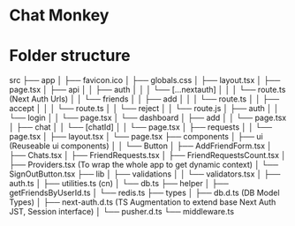# Chat Monkey

# Folder structure

src
├── app
│   ├── favicon.ico
│   ├── globals.css
│   ├── layout.tsx
│   ├── page.tsx
│   ├── api
│   │   ├── auth
│   │   │   └── [...nextauth]
│   │   │       └── route.ts (Next Auth Urls)
│   │   └── friends
│   │       ├── add
│   │       │   └── route.ts
│   │       ├── accept
│   │       │   └── route.ts
│   │       └── reject
│   │           └── route.js
│   ├── auth
│   │   └── login
│   │       └── page.tsx
│   └── dashboard
│       ├── add
│       │   └── page.tsx
│       ├── chat
│       │   └── [chatId]
│       │       └── page.tsx
│       ├── requests
│       │   └── page.tsx
│       ├── layout.tsx
│       └── page.tsx
├── components
│   ├── ui (Reuseable ui components)
│   │   └── Button
│   ├── AddFriendForm.tsx
│   ├── Chats.tsx
│   ├── FriendRequests.tsx
│   ├── FriendRequestsCount.tsx
│   ├── Providers.tsx (To wrap the whole app to get dynamic context)
│   └── SignOutButton.tsx
├── lib
│   ├── validations
│   │   └── validators.tsx
│   ├── auth.ts
│   ├── utilities.ts (cn)
│   └── db.ts
├── helper
│   ├── getFriendsByUserId.ts
│   └── redis.ts
├── types
│   ├── db.d.ts (DB Model Types)
│   ├── next-auth.d.ts (TS Augmentation to extend base Next Auth JST, Session interface)
│   └── pusher.d.ts
└── middleware.ts